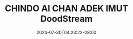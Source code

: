 --- 
title: "CHINDO AI CHAN ADEK IMUT  DoodStream"
description: "download bokeh CHINDO AI CHAN ADEK IMUT  DoodStream     baru"
date: 2024-07-30T04:23:22-08:00
file_code: "hvo8kjzyjs80"
draft: false
cover: "dcrxpc1y04vo04ix.jpg"
tags: ["CHINDO", "CHAN", "ADEK", "IMUT", "DoodStream", "bokep-indo", "bokep-viral", "bokep-ig"]
length: 671
fld_id: "1482834"
foldername: "Aichan"
categories: ["Aichan"]
views: 0
---